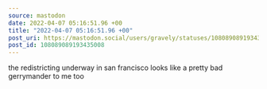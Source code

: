 ```yaml
---
source: mastodon
date: 2022-04-07 05:16:51.96 +00
title: "2022-04-07 05:16:51.96 +00"
post_uri: https://mastodon.social/users/gravely/statuses/108089089193435008
post_id: 108089089193435008
---
```

the redistricting underway in san francisco looks like a pretty bad gerrymander to me too


